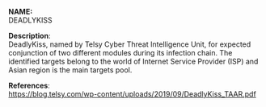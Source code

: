 **NAME:**  
DEADLYKISS  

**Description**:   
DeadlyKiss, named by Telsy Cyber Threat Intelligence Unit, for expected conjunction of two different modules during its infection chain. The identified targets belong to the world of Internet Service Provider (ISP) and Asian region is the main targets pool.
  
**References**:  
https://blog.telsy.com/wp-content/uploads/2019/09/DeadlyKiss_TAAR.pdf
